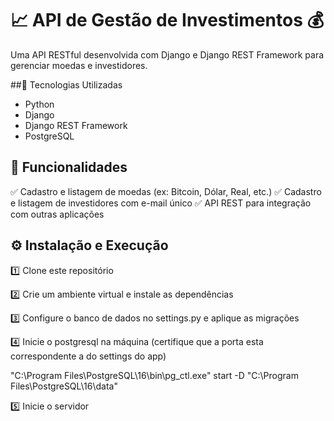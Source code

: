 # 📈 API de Gestão de Investimentos 💰
Uma API RESTful desenvolvida com Django e Django REST Framework para gerenciar moedas e investidores.

##🚀 Tecnologias Utilizadas

- Python
- Django
- Django REST Framework
- PostgreSQL

## 📌 Funcionalidades

✅ Cadastro e listagem de moedas (ex: Bitcoin, Dólar, Real, etc.)
✅ Cadastro e listagem de investidores com e-mail único
✅ API REST para integração com outras aplicações

## ⚙ Instalação e Execução

1️⃣ Clone este repositório

2️⃣ Crie um ambiente virtual e instale as dependências

3️⃣ Configure o banco de dados no settings.py e aplique as migrações

4️⃣ Inicie o postgresql na máquina (certifique que a porta esta correspondente a do settings do app)

"C:\Program Files\PostgreSQL\16\bin\pg_ctl.exe" start -D "C:\Program Files\PostgreSQL\16\data"

5️⃣ Inicie o servidor

